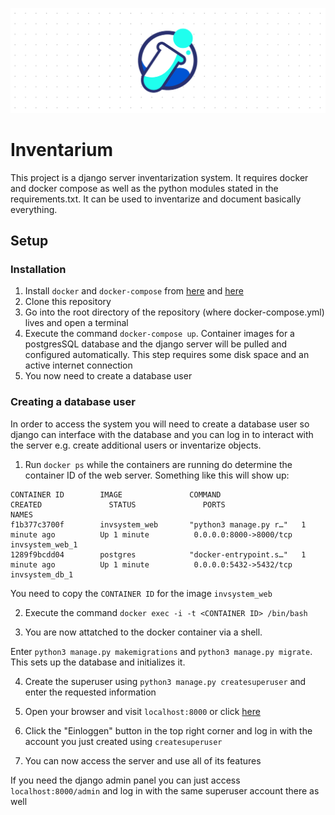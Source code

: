 ![Inventarium](/invsystem/user_manager/static/user_manager/images/banner.png)
# Inventarium

This project is a django server inventarization system. It requires docker 
and docker compose as well as the python modules stated in the requirements.txt. It can be used to
 inventarize and document basically everything.
## Setup
### Installation
1. Install `docker` and `docker-compose` from [here](https://www.docker.com/get-started) and [here](https://docs.docker.com/compose/install/)
2. Clone this repository
3. Go into the root directory of the repository (where docker-compose.yml) lives and open 
a terminal
4. Execute the command `docker-compose up`. Container images for a postgresSQL 
database and the django server will be pulled and configured automatically. This step 
requires some disk space and an active internet connection
5. You now need to create a database user
### Creating a database user
In order to access the system you will need to create a database user so django can 
interface with the database and you can log in to interact with the server e.g. create 
additional users or inventarize objects.
1. Run `docker ps` while the containers are running do determine the container ID of the 
web server. Something like this will show up:
```
CONTAINER ID        IMAGE               COMMAND                  CREATED               STATUS               PORTS                    NAMES
f1b377c3700f        invsystem_web       "python3 manage.py r…"   1 minute ago          Up 1 minute          0.0.0.0:8000->8000/tcp   invsystem_web_1
1289f9bcdd04        postgres            "docker-entrypoint.s…"   1 minute ago          Up 1 minute          0.0.0.0:5432->5432/tcp   invsystem_db_1
```

You need to copy the `CONTAINER ID` for the image `invsystem_web`

2. Execute the command `docker exec -i -t <CONTAINER ID> /bin/bash`

3. You are now attatched to the docker container via a shell. <br>

Enter `python3 manage.py makemigrations` and `python3 manage.py migrate`.<br> 
This sets up the database and initializes it. 

4. Create the superuser using `python3 manage.py createsuperuser` and enter the 
requested information

5. Open your browser and visit `localhost:8000` or click [here](http://localhost:8000)

6. Click the "Einloggen" button in the top right corner and log in with the account you 
just created using `createsuperuser`

7. You can now access the server and use all of its features

If you need the django admin panel you can just access `localhost:8000/admin` and log in 
with the same superuser account there as well
